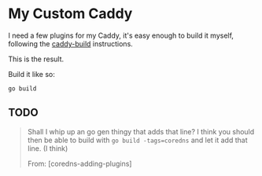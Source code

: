 # My Custom Caddy

I need a few plugins for my Caddy, it's easy enough to build it
myself, following the [caddy-build] instructions.

This is the result.

Build it like so:

```
go build
```

## TODO

> Shall I whip up an go gen thingy that adds that line? I think you
> should then be able to build with `go build -tags=coredns` and let
> it add that line. (I think)
>
> From: [coredns-adding-plugins]

[caddy-build]: https://github.com/mholt/caddy#build
[coredns-adding-pluggins]: https://caddy.community/t/building-coredns-automatically/481/10